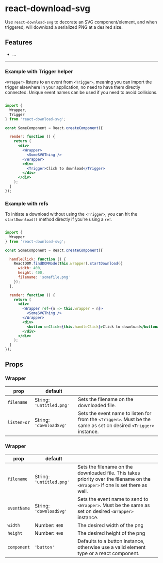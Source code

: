 # react-download-svg

Use `react-download-svg` to decorate an SVG component/element, and when triggered, will download a serialized PNG at a desired size.

## Features
- ...
------

### Example with Trigger helper

`<Wrapper>` listens to an event from `<Trigger>`, meaning you can import the trigger elsewhere in your application, no need to have them directly connected. Unique event names can be used if you need to avoid collisions.

```jsx

import {
  Wrapper,
  Trigger
} from 'react-download-svg';

const SomeComponent = React.createComponent({

  render: function () {
    return (
      <div>
        <Wrapper>
          <SomeSVGThing />
        </Wrapper>
        <div>
          <Trigger>Click to download</Trigger>
        </div>
      </div>
    );
  }
});

```

### Example with refs

To initiate a download without using the `<Trigger>`, you can hit the `startDownload()` method directly if you're using a `ref`.

```jsx

import {
  Wrapper
} from 'react-download-svg';

const SomeComponent = React.createComponent({

  handleClick: function () {
    ReactDOM.findDOMNode(this.wrapper).startDownload({
      width: 400,
      height: 400,
      filename: 'somefile.png'
    });
  },

  render: function () {
    return (
      <div>
        <Wrapper ref={n => this.wrapper = n}>
          <SomeSVGThing />
        </Wrapper>
        <div>
          <button onClick={this.handleClick}>Click to download</button>
        </div>
      </div>
    );
  }
});

```

## Props

### Wrapper

| prop | default |  |
|---|---|---|
| `filename` | String: `'untitled.png'` | Sets the filename on the downloaded file. |
| `listenFor` | String: `'downloadSvg'` | Sets the event name to listen for from the `<Trigger>`. Must be the same as set on desired `<Trigger>` instance. |

### Wrapper

| prop | default |  |
|---|---|---|
| `filename` | String: `'untitled.png'` | Sets the filename on the downloaded file. This takes priority over the filename on the `<Wrapper>` if one is set there as well. |
| `eventName` | String: `'downloadSvg'` | Sets the event name to send to `<Wrapper>`. Must be the same as set on desired `<Wrapper>` instance. |
| `width` | Number: `400` | The desired width of the png |
| `height` | Number: `400` | The desired height of the png |
| `component` | `'button'` | Defaults to a button instance, otherwise use a valid element type or a react component. |
```
